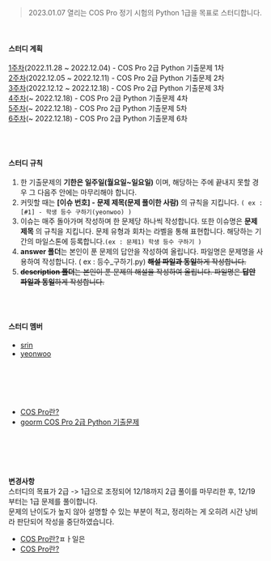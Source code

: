> 2023.01.07 열리는 COS Pro 정기 시험의 Python 1급을 목표로 스터디합니다.
<br/>

#### 스터디 계획
[1주차](https://github.com/yeonwoo1125/cospro-python-level2-study/milestone/1)(2022.11.28 ~ 2022.12.04) - COS Pro 2급 Python 기출문제 1차<br/>
[2주차](https://github.com/yeonwoo1125/cospro-python-level2-study/milestone/2)(2022.12.05 ~ 2022.12.11) - COS Pro 2급 Python 기출문제 2차<br/>
[3주차](https://github.com/yeonwoo1125/cospro-python-level2-study/milestone/3)(2022.12.12 ~ 2022.12.18) - COS Pro 2급 Python 기출문제 3차<br/>
[4주차](https://github.com/yeonwoo1125/cospro-python-level2-study/milestone/4)(~ 2022.12.18) - COS Pro 2급 Python 기출문제 4차<br/>
[5주차](https://github.com/yeonwoo1125/cospro-python-level2-study/milestone/5)(~ 2022.12.18) - COS Pro 2급 Python 기출문제 5차<br/>
[6주차](https://github.com/yeonwoo1125/cospro-python-level2-study/milestone/6)(~ 2022.12.18) - COS Pro 2급 Python 기출문제 6차<br/>


<br/><br/>
#### 스터디 규칙
1. 한 기출문제의 **기한은 일주일(월요일~일요일)** 이며, 해당하는 주에 끝내지 못할 경우 그 다음주 안에는 마무리해야 합니다.
2. 커밋할 때는 **[이슈 번호] - 문제 제목(문제 풀이한 사람)** 의 규칙을 지킵니다. `( ex : [#1] - 학생 등수 구하기(yeonwoo) )`
3. 이슈는 매주 돌아가며 작성하며 한 문제당 하나씩 작성합니다. 또한 이슈명은 **문제 제목** 의 규칙을 지킵니다. 문제 유형과 회차는 라벨을 통해 표현합니다. 해당하는 기간의 마일스톤에 등록합니다.`(ex : 문제1) 학생 등수 구하기 )`
4. **answer 폴더**는 본인이 푼 문제의 답안을 작성하여 올립니다. 파일명은 문제명을 사용하여 작성합니다. ( ex : 등수_구하기.py) ~~**해설 파일과 동일**하게 작성합니다.~~<br/>
5. ~~**description 폴더**는 본인이 푼 문제의 해설을 작성하여 올립니다. 파일명은 **답안 파일과 동일**하게 작성합니다.~~

<br/><br/>
#### 스터디 멤버
- [srin](https://github.com/SRin23)
- [yeonwoo](https://github.com/yeonwoo1125)

<br/><br/>
---
- [COS Pro란?](https://www.ybmit.com/cos_pro/cos_pro_info.jsp)
- [goorm COS Pro 2급 Python 기출문제](https://edu.goorm.io/lecture/17033/cos-pro-2%EA%B8%89-%EA%B8%B0%EC%B6%9C%EB%AC%B8%EC%A0%9C-python)

<br/><br/>
---
**변경사항**<br/>
스터디의 목표가 2급 -> 1급으로 조정되어 12/18까지 2급 풀이를 마무리한 후, 12/19 부터는 1급 문제를 풀이합니다. <br/>
문제의 난이도가 높지 않아 설명할 수 있는 부분이 적고, 정리하는 게 오히려 시간 낭비라 판단되어 작성을 중단하였습니다.

- [COS Pro란?](https://www.ybmit.com/cos_pro/cos_pro_info.jsp)ㅍㅏ일은 
- [COS Pro란?](https://www.ybmit.com/cos_pro/cos_pro_info.jsp)
